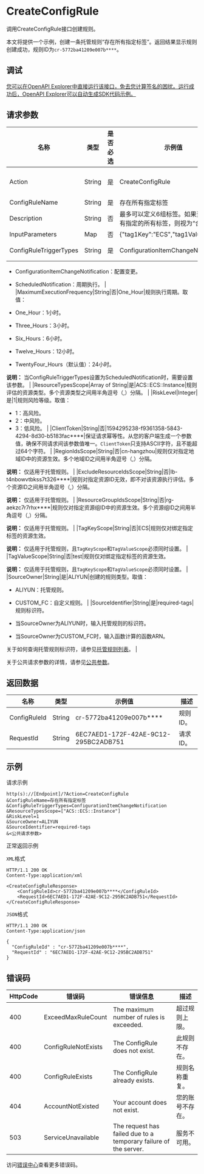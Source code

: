 # CreateConfigRule

调用CreateConfigRule接口创建规则。

本文将提供一个示例，创建一条托管规则“存在所有指定标签”。返回结果显示规则创建成功，规则ID为`cr-5772ba41209e007b****`。

## 调试

[您可以在OpenAPI Explorer中直接运行该接口，免去您计算签名的困扰。运行成功后，OpenAPI Explorer可以自动生成SDK代码示例。](https://api.aliyun.com/#product=Config&api=CreateConfigRule&type=RPC&version=2020-09-07)

## 请求参数

|名称|类型|是否必选|示例值|描述|
|--|--|----|---|--|
|Action|String|是|CreateConfigRule|要执行的操作，取值：**CreateConfigRule**。 |
|ConfigRuleName|String|是|存在所有指定标签|规则名称。 |
|Description|String|否|最多可以定义6组标签。如果资源同时具有指定的所有标签，则视为“合规”。|规则描述。 |
|InputParameters|Map|否|\{"tag1Key":"ECS","tag1Value":"test"\}|规则参数。 |
|ConfigRuleTriggerTypes|String|是|ConfigurationItemChangeNotification|规则触发机制。取值：

 -   ConfigurationItemChangeNotification：配置变更。
-   ScheduledNotification：周期执行。 |
|MaximumExecutionFrequency|String|否|One\_Hour|规则执行周期。取值：

 -   One\_Hour：1小时。
-   Three\_Hours：3小时。
-   Six\_Hours：6小时。
-   Twelve\_Hours：12小时。
-   TwentyFour\_Hours（默认值）：24小时。

 **说明：** 当ConfigRuleTriggerTypes设置为ScheduledNotification时，需要设置该参数。 |
|ResourceTypesScope|Array of String|是|ACS::ECS::Instance|规则评估的资源类型。多个资源类型之间用半角逗号（,）分隔。 |
|RiskLevel|Integer|是|1|规则风险等级。取值：

 -   1：高风险。
-   2：中风险。
-   3：低风险。 |
|ClientToken|String|否|1594295238-f9361358-5843-4294-8d30-b5183fac\*\*\*\*|保证请求幂等性。从您的客户端生成一个参数值，确保不同请求间该参数值唯一。`ClientToken`只支持ASCII字符，且不能超过64个字符。 |
|RegionIdsScope|String|否|cn-hangzhou|规则仅对指定地域ID中的资源生效。多个地域ID之间用半角逗号（,）分隔。

 **说明：** 仅适用于托管规则。 |
|ExcludeResourceIdsScope|String|否|lb-t4nbowvtbkss7t326\*\*\*\*|规则对指定资源ID无效，即不对该资源执行评估。多个资源ID之间用半角逗号（,）分隔。

 **说明：** 仅适用于托管规则。 |
|ResourceGroupIdsScope|String|否|rg-aekzc7r7rhx\*\*\*\*|规则仅对指定资源组ID中的资源生效。多个资源组ID之间用半角逗号（,）分隔。

 **说明：** 仅适用于托管规则。 |
|TagKeyScope|String|否|ECS|规则仅对绑定指定标签的资源生效。

 **说明：** 仅适用于托管规则，且`TagKeyScope`和`TagValueScope`必须同时设置。 |
|TagValueScope|String|否|test|规则仅对绑定指定标签的资源生效。

 **说明：** 仅适用于托管规则，且`TagKeyScope`和`TagValueScope`必须同时设置。 |
|SourceOwner|String|是|ALIYUN|创建的规则类型。取值：

 -   ALIYUN：托管规则。
-   CUSTOM\_FC：自定义规则。 |
|SourceIdentifier|String|是|required-tags|规则标识符。

 -   当SourceOwner为ALIYUN时，输入托管规则的标识符。
-   当SourceOwner为CUSTOM\_FC时，输入函数计算的函数ARN。

 关于如何查询托管规则标识符，请参见[托管规则列表](~~127404~~)。 |

关于公共请求参数的详情，请参见[公共参数](~~251751~~)。

## 返回数据

|名称|类型|示例值|描述|
|--|--|---|--|
|ConfigRuleId|String|cr-5772ba41209e007b\*\*\*\*|规则ID。 |
|RequestId|String|6EC7AED1-172F-42AE-9C12-295BC2ADB751|请求ID。 |

## 示例

请求示例

```
http(s)://[Endpoint]/?Action=CreateConfigRule
&ConfigRuleName=存在所有指定标签
&ConfigRuleTriggerTypes=ConfigurationItemChangeNotification
&ResourceTypesScope=["ACS::ECS::Instance"]
&RiskLevel=1
&SourceOwner=ALIYUN
&SourceIdentifier=required-tags
&<公共请求参数>
```

正常返回示例

`XML`格式

```
HTTP/1.1 200 OK
Content-Type:application/xml

<CreateConfigRuleResponse>
    <ConfigRuleId>cr-5772ba41209e007b****</ConfigRuleId>
    <RequestId>6EC7AED1-172F-42AE-9C12-295BC2ADB751</RequestId>
</CreateConfigRuleResponse>
```

`JSON`格式

```
HTTP/1.1 200 OK
Content-Type:application/json

{
  "ConfigRuleId" : "cr-5772ba41209e007b****",
  "RequestId" : "6EC7AED1-172F-42AE-9C12-295BC2ADB751"
}
```

## 错误码

|HttpCode|错误码|错误信息|描述|
|--------|---|----|--|
|400|ExceedMaxRuleCount|The maximum number of rules is exceeded.|超过规则上限。|
|400|ConfigRuleNotExists|The ConfigRule does not exist.|此规则不存在。|
|400|ConfigRuleExists|The ConfigRule already exists.|规则名称重复。|
|404|AccountNotExisted|Your account does not exist.|您的账号不存在。|
|503|ServiceUnavailable|The request has failed due to a temporary failure of the server.|服务不可用。|

访问[错误中心](https://error-center.aliyun.com/status/product/Config)查看更多错误码。

